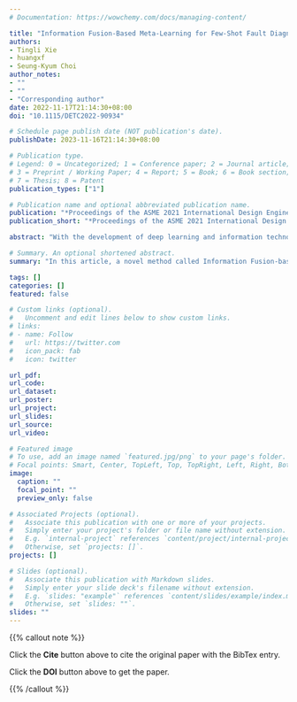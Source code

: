 ```yaml
---
# Documentation: https://wowchemy.com/docs/managing-content/

title: "Information Fusion-Based Meta-Learning for Few-Shot Fault Diagnosis Under Different Working Conditions"
authors:
- Tingli Xie
- huangxf
- Seung-Kyum Choi
author_notes:
- ""
- ""
- "Corresponding author"
date: 2022-11-17T21:14:30+08:00
doi: "10.1115/DETC2022-90934"

# Schedule page publish date (NOT publication's date).
publishDate: 2023-11-16T21:14:30+08:00

# Publication type.
# Legend: 0 = Uncategorized; 1 = Conference paper; 2 = Journal article;
# 3 = Preprint / Working Paper; 4 = Report; 5 = Book; 6 = Book section;
# 7 = Thesis; 8 = Patent
publication_types: ["1"]

# Publication name and optional abbreviated publication name.
publication: "*Proceedings of the ASME 2021 International Design Engineering Technical Conferences and Computers and Information in Engineering Conference. Volume 3A: 47th Design Automation Conference (DAC).*, V002T02A009"
publication_short: "*Proceedings of the ASME 2021 International Design Engineering Technical Conferences and Computers and Information in Engineering Conference. Volume 3A: 47th Design Automation Conference (DAC).*, V002T02A009"

abstract: "With the development of deep learning and information technologies, intelligent fault diagnosis has been further developed, which achieves satisfactory identification of mechanical faults. However, the lack of labeled samples and complex working conditions can hinder the improvement of diagnostics models. In this article, a novel method called Information Fusion-based Meta-Learning (IFML) is explored for fault diagnosis with few-shot problems under different working conditions. Firstly, an information fusion and embedding module is applied to perform both data- and feature-level fusion of multi-source. The embedding module only contains one input layer and multiple convolutions, residual and batch normalization (BN) layers, which has the advantage of low computational cost and high generalization. Then the prototypical module is proposed to reduce the influence of domain-shift caused by different working conditions using the fusion representation, which can improve the performance of fault diagnosis. The approach is verified on artificial and real faults under 4 different working conditions from the KAt-DataCenter at Paderborn University. For the 3-way 1-shot classification on Task T1, the average testing accuracy of the proposed method is 97.14%. For the K-shot classification on different tasks, the proposed method achieves the highest average testing accuracy of 94.21%. The results show the proposed method outperforms other typical meta-learning methods in terms of testing accuracy and generalization capability."

# Summary. An optional shortened abstract.
summary: "In this article, a novel method called Information Fusion-based Meta-Learning (IFML) is explored for fault diagnosis with few-shot problems under different working conditions."

tags: []
categories: []
featured: false

# Custom links (optional).
#   Uncomment and edit lines below to show custom links.
# links:
# - name: Follow
#   url: https://twitter.com
#   icon_pack: fab
#   icon: twitter

url_pdf:
url_code:
url_dataset:
url_poster:
url_project:
url_slides:
url_source:
url_video:

# Featured image
# To use, add an image named `featured.jpg/png` to your page's folder. 
# Focal points: Smart, Center, TopLeft, Top, TopRight, Left, Right, BottomLeft, Bottom, BottomRight.
image:
  caption: ""
  focal_point: ""
  preview_only: false

# Associated Projects (optional).
#   Associate this publication with one or more of your projects.
#   Simply enter your project's folder or file name without extension.
#   E.g. `internal-project` references `content/project/internal-project/index.md`.
#   Otherwise, set `projects: []`.
projects: []

# Slides (optional).
#   Associate this publication with Markdown slides.
#   Simply enter your slide deck's filename without extension.
#   E.g. `slides: "example"` references `content/slides/example/index.md`.
#   Otherwise, set `slides: ""`.
slides: ""
---
```


{{% callout note %}}

Click the **Cite** button above to cite the original paper with the BibTex entry.

Click the **DOI** button above to get the paper.

{{% /callout %}}
